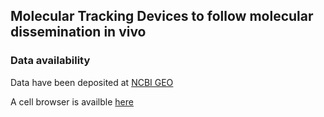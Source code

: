 ## Molecular Tracking Devices to follow molecular dissemination in vivo

### Data availability

Data have been deposited at [NCBI GEO](https://www.ncbi.nlm.nih.gov/geo/query/acc.cgi?acc=GSE150719)

A cell browser is availble [here](d3898ys7yh3545.cloudfront.net)
